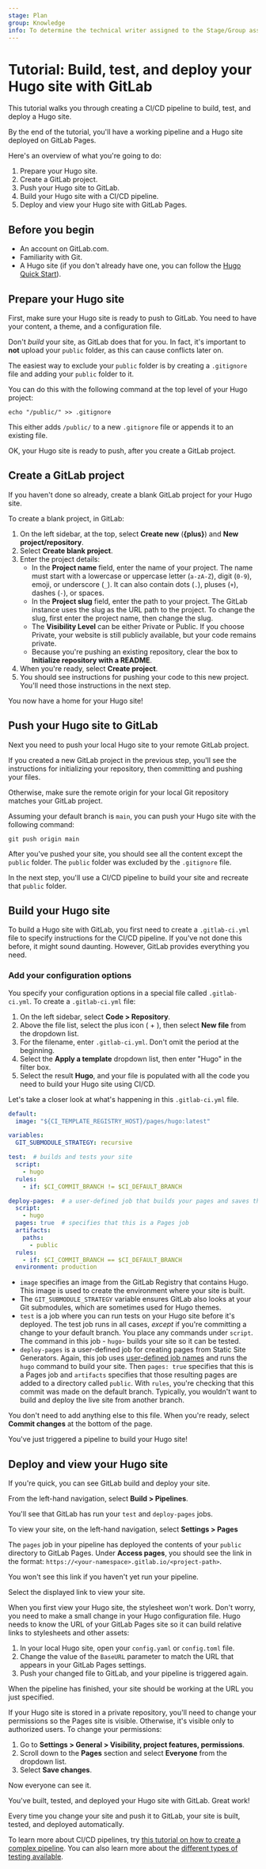 ```yaml
---
stage: Plan
group: Knowledge
info: To determine the technical writer assigned to the Stage/Group associated with this page, see https://handbook.gitlab.com/handbook/product/ux/technical-writing/#assignments
---
```


# Tutorial: Build, test, and deploy your Hugo site with GitLab

<!-- vale gitlab_base.FutureTense = NO -->

This tutorial walks you through creating a CI/CD pipeline to build, test, and deploy a Hugo site.

By the end of the tutorial, you'll have a working pipeline and a Hugo site deployed on GitLab Pages.

Here's an overview of what you're going to do:

1. Prepare your Hugo site.
1. Create a GitLab project.
1. Push your Hugo site to GitLab.
1. Build your Hugo site with a CI/CD pipeline.
1. Deploy and view your Hugo site with GitLab Pages.

## Before you begin

- An account on GitLab.com.
- Familiarity with Git.
- A Hugo site (if you don't already have one, you can follow the [Hugo Quick Start](https://gohugo.io/getting-started/quick-start/)).

## Prepare your Hugo site

First, make sure your Hugo site is ready to push to GitLab. You need to have your content, a theme, and a configuration file.

Don't *build* your site, as GitLab does that for you. In fact, it's important to **not** upload your `public` folder, as this can cause conflicts later on.

The easiest way to exclude your `public` folder is by creating a `.gitignore` file and adding your `public` folder to it.

You can do this with the following command at the top level of your Hugo project:

```shell
echo "/public/" >> .gitignore
```

This either adds `/public/` to a new `.gitignore` file or appends it to an existing file.

OK, your Hugo site is ready to push, after you create a GitLab project.

## Create a GitLab project

If you haven't done so already, create a blank GitLab project for your Hugo site.

To create a blank project, in GitLab:

1. On the left sidebar, at the top, select **Create new** (**{plus}**) and **New project/repository**.
1. Select **Create blank project**.
1. Enter the project details:
   - In the **Project name** field, enter the name of your project. The name must start with a lowercase or uppercase letter (`a-zA-Z`), digit (`0-9`), emoji, or underscore (`_`). It can also contain dots (`.`), pluses (`+`), dashes (`-`), or spaces.
   - In the **Project slug** field, enter the path to your project. The GitLab instance uses the slug as the URL path to the project. To change the slug, first enter the project name, then change the slug.
   - The **Visibility Level** can be either Private or Public. If you choose Private, your website is still publicly available, but your code remains private.
   - Because you're pushing an existing repository, clear the box to **Initialize repository with a README**.
1. When you're ready, select **Create project**.
1. You should see instructions for pushing your code to this new project. You'll need those instructions in the next step.

You now have a home for your Hugo site!

## Push your Hugo site to GitLab

Next you need to push your local Hugo site to your remote GitLab project.

If you created a new GitLab project in the previous step, you'll see the instructions for initializing your repository, then committing and pushing your files.

Otherwise, make sure the remote origin for your local Git repository matches your GitLab project.

Assuming your default branch is `main`, you can push your Hugo site with the following command:

```shell
git push origin main
```

After you've pushed your site, you should see all the content except the `public` folder. The `public` folder was excluded by the `.gitignore` file.

In the next step, you'll use a CI/CD pipeline to build your site and recreate that `public` folder.

## Build your Hugo site

To build a Hugo site with GitLab, you first need to create a `.gitlab-ci.yml` file to specify instructions for the CI/CD pipeline. If you've not done this before, it might sound daunting. However, GitLab provides everything you need.

### Add your configuration options

You specify your configuration options in a special file called `.gitlab-ci.yml`. To create a `.gitlab-ci.yml` file:

1. On the left sidebar, select **Code > Repository**.
1. Above the file list, select the plus icon ( + ), then select **New file** from the dropdown list.
1. For the filename, enter `.gitlab-ci.yml`. Don't omit the period at the beginning.
1. Select the **Apply a template** dropdown list, then enter "Hugo" in the filter box.
1. Select the result **Hugo**, and your file is populated with all the code you need to build your Hugo site using CI/CD.

Let's take a closer look at what's happening in this `.gitlab-ci.yml` file.

```yaml
default:
  image: "${CI_TEMPLATE_REGISTRY_HOST}/pages/hugo:latest"

variables:
  GIT_SUBMODULE_STRATEGY: recursive

test:  # builds and tests your site
  script:
    - hugo
  rules:
    - if: $CI_COMMIT_BRANCH != $CI_DEFAULT_BRANCH

deploy-pages:  # a user-defined job that builds your pages and saves them to the specified path.
  script:
    - hugo
  pages: true  # specifies that this is a Pages job
  artifacts:
    paths:
      - public
  rules:
    - if: $CI_COMMIT_BRANCH == $CI_DEFAULT_BRANCH
  environment: production
```

- `image` specifies an image from the GitLab Registry that contains Hugo. This image is used to create the environment where your site is built.
- The `GIT_SUBMODULE_STRATEGY` variable ensures GitLab also looks at your Git submodules, which are sometimes used for Hugo themes.
- `test` is a job where you can run tests on your Hugo site before it's deployed. The test job runs in all cases, *except* if you're committing a change to your default branch. You place any commands under `script`. The command in this job - `hugo`- builds your site so it can be tested.
- `deploy-pages` is a user-defined job for creating pages from Static Site Generators. Again, this job uses
  [user-defined job names](../../user/project/pages/index.md#user-defined-job-names) and runs the `hugo` command to
  build your site. Then `pages: true` specifies that this is a Pages job and `artifacts` specifies that those resulting pages are added to a directory called `public`. With
  `rules`, you're checking that this commit was made on the default branch. Typically, you wouldn't want to build and
  deploy the live site from another branch.

You don't need to add anything else to this file. When you're ready, select **Commit changes** at the bottom of the page.

You've just triggered a pipeline to build your Hugo site!

## Deploy and view your Hugo site

If you're quick, you can see GitLab build and deploy your site.

From the left-hand navigation, select **Build > Pipelines**.

You'll see that GitLab has run your `test` and `deploy-pages` jobs.

To view your site, on the left-hand navigation, select **Settings > Pages**

The `pages` job in your pipeline has deployed the contents of your `public` directory to GitLab Pages. Under **Access pages**, you should see the link in the format: `https://<your-namespace>.gitlab.io/<project-path>`.

You won't see this link if you haven't yet run your pipeline.

Select the displayed link to view your site.

When you first view your Hugo site, the stylesheet won't work. Don't worry, you need to make a small change in your Hugo configuration file. Hugo needs to know the URL of your GitLab Pages site so it can build relative links to stylesheets and other assets:

1. In your local Hugo site, open your `config.yaml` or `config.toml` file.
1. Change the value of the `BaseURL` parameter to match the URL that appears in your GitLab Pages settings.
1. Push your changed file to GitLab, and your pipeline is triggered again.

When the pipeline has finished, your site should be working at the URL you just specified.

If your Hugo site is stored in a private repository, you'll need to change your permissions so the Pages site is visible. Otherwise, it's visible only to authorized users. To change your permissions:

1. Go to **Settings > General > Visibility, project features, permissions**.
1. Scroll down to the **Pages** section and select **Everyone** from the dropdown list.
1. Select **Save changes**.

Now everyone can see it.

You've built, tested, and deployed your Hugo site with GitLab. Great work!

Every time you change your site and push it to GitLab, your site is built, tested, and deployed automatically.

To learn more about CI/CD pipelines, try [this tutorial on how to create a complex pipeline](../../ci/quick_start/tutorial.md). You can also learn more about the [different types of testing available](../../ci/testing/index.md).
